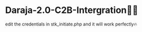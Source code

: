 # Daraja-2.0-C2B-Intergration👨‍💻 
edit the credentials in stk_initiate.php and it will work perfectly🔥
